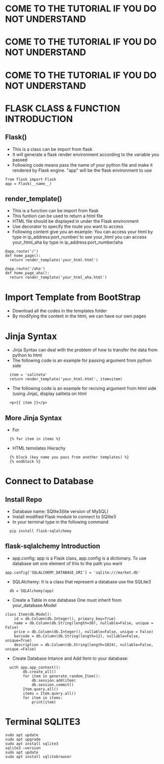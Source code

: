 # COME TO THE TUTORIAL IF YOU DO NOT UNDERSTAND
# COME TO THE TUTORIAL IF YOU DO NOT UNDERSTAND
# COME TO THE TUTORIAL IF YOU DO NOT UNDERSTAND


# FLASK CLASS & FUNCTION INTRODUCTION

## Flask()
- This is a class can be import from flask
- It will generate a flask render environment according to the variable you passed
- Following code means pass the name of your python file and make it rendered by Flask engine. "app" will be the flask environment to use
```
from flask import Flask
app = Flask(__name__)
```

## render_template()
- This is a function can be import from flask
- This funtion can be used to return a html file
- HTML file should be displayed in under the Flask environment
- Use decorator to specify the route you want to access
- Following content give you an example: You can access your html by type in ip_address:port_number/ to see your_html you can access your_html_aha by type in ip_address:port_number/aha
```
@app.route('/')
def home_page():
  return render_template('your_html.html')

@app.route('/aha')
def home_page_aha():
  return render_template('your_html_aha.html')
```





# Import Template from BootStrap
- Download all the codes in the templates folder
- By modifying the content in the html, we can have our own pages


# Jinja Syntax
- Jinja Syntax can deal with the problem of how to transfer the data from python to html
- The following code is an example for passing argument from python side
```
  item = 'saliteta'
  return render_template('your_html.html', item=item)
```
- The following code is an example for reciving argument from html side (using Jinja), display saliteta on html
```
  <p>{{ item }}</p>
```

## More Jinja Syntax
- For
```
  {% for item in items %}
```
- HTML temolates Hierachy
```
  {% block (key name you pass from another templates) %}
  {% endblock %}
```  

# Connect to Database
## Install Repo
- Database name: SQlite3(lite version of MySQL)
- Install modified Flask module to connect to SQlite3
- In your terminal type in the following command
```
  pip install flask-sqlalchemy
```

## flask-sqlalchemy Introduction
- app.config:
app is a Flask class, app.config is a dictionary. To use database set one element of this to the path you want

```
app.config['SQLALCHEMY_DATABASE_URI'] = 'sqlite:///market.db'
```

- SQLAlchemy:
It is a class that represent a database use the SQLite3
```
  db = SQLAlchemy(app)
```


- Create a Table in one database
One must inherit from your_database.Model
```
class Item(db.Model):
    id = db.Column(db.Integer(), primary_key=True)
    name = db.Column(db.String(length=30), nullable=False, unique = False)
    price = db.Column(db.Integer(), nullable=False, unique = False)
    barcode = db.Column(db.String(length=12), nullable=False, unique=True)
    description = db.Column(db.String(length=1024), nullable=False, unique =False)
```

- Create Database Intance and Add Item to your database:
```
  with app.app_context():
        db.create_all()
        for item in generate_random_Item():
            db.session.add(item)
            db.session.commit()
        Item.query.all()
        items = Item.query.all()
        for item in items:
            print(item)
```

# Terminal SQLITE3

```
sudo apt update
sudo apt upgrade
sudo apt install sqlite3
sqlite3 –version
sudo apt update
sudo apt install sqlitebrowser
```

 
